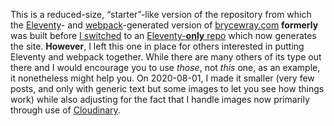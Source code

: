 This is a reduced-size, “starter”-like version of the repository from which the [Eleventy](https://11ty.dev)- and [webpack](https://webpack.js.org)-generated version of [brycewray.com](https://brycewray.com) **formerly** was built before [I switched](https://brycewray.com/posts/2020/05/going-solo-eleventy) to an [Eleventy-**only** repo](https://github.com/brycewray/eleventy_solo) which now generates the site. **However**, I left this one in place for others interested in putting Eleventy and webpack together. While there are many others of its type out there and I would encourage you to use *those*, not *this* one, as an example, it nonetheless might help you. On 2020-08-01, I made it smaller (very few posts, and only with generic text but some images to let you see how things work) while also adjusting for the fact that I handle images now primarily through use of [Cloudinary](https://cloudinary.com).